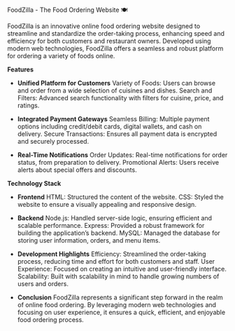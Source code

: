 FoodZilla - The Food Ordering Website 🍽️

FoodZilla is an innovative online food ordering website designed to streamline and standardize the order-taking process, enhancing speed and efficiency for both customers and restaurant owners. Developed using modern web technologies, FoodZilla offers a seamless and robust platform for ordering a variety of foods online.

**Features**
- **Unified Platform for Customers**
Variety of Foods: Users can browse and order from a wide selection of cuisines and dishes.
Search and Filters: Advanced search functionality with filters for cuisine, price, and ratings.

- **Integrated Payment Gateways**
Seamless Billing: Multiple payment options including credit/debit cards, digital wallets, and cash on delivery.
Secure Transactions: Ensures all payment data is encrypted and securely processed.

- **Real-Time Notifications**
Order Updates: Real-time notifications for order status, from preparation to delivery.
Promotional Alerts: Users receive alerts about special offers and discounts.

**Technology Stack**
- **Frontend**
HTML: Structured the content of the website.
CSS: Styled the website to ensure a visually appealing and responsive design.

- **Backend**
Node.js: Handled server-side logic, ensuring efficient and scalable performance.
Express: Provided a robust framework for building the application’s backend.
MySQL: Managed the database for storing user information, orders, and menu items.

* **Development Highlights**
Efficiency: Streamlined the order-taking process, reducing time and effort for both customers and staff.
User Experience: Focused on creating an intuitive and user-friendly interface.
Scalability: Built with scalability in mind to handle growing numbers of users and orders.

* **Conclusion**
FoodZilla represents a significant step forward in the realm of online food ordering. By leveraging modern web technologies and focusing on user experience, it ensures a quick, efficient, and enjoyable food ordering process.








